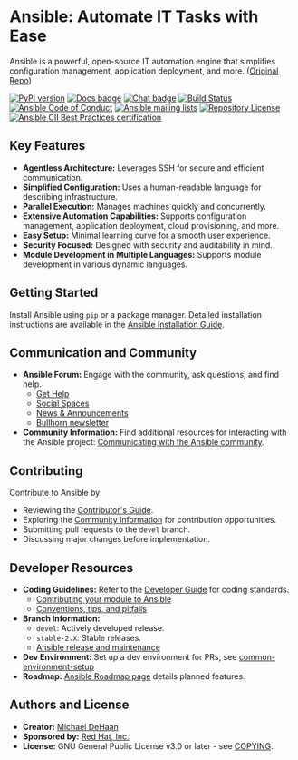 # Ansible: Automate IT Tasks with Ease

Ansible is a powerful, open-source IT automation engine that simplifies configuration management, application deployment, and more. ([Original Repo](https://github.com/ansible/ansible))

[![PyPI version](https://img.shields.io/pypi/v/ansible-core.svg)](https://pypi.org/project/ansible-core)
[![Docs badge](https://img.shields.io/badge/docs-latest-brightgreen.svg)](https://docs.ansible.com/ansible/latest/)
[![Chat badge](https://img.shields.io/badge/chat-IRC-brightgreen.svg)](https://docs.ansible.com/ansible/devel/community/communication.html)
[![Build Status](https://dev.azure.com/ansible/ansible/_apis/build/status/CI?branchName=devel)](https://dev.azure.com/ansible/ansible/_build/latest?definitionId=20&branchName=devel)
[![Ansible Code of Conduct](https://img.shields.io/badge/code%20of%20conduct-Ansible-silver.svg)](https://docs.ansible.com/ansible/devel/community/code_of_conduct.html)
[![Ansible mailing lists](https://img.shields.io/badge/mailing%20lists-Ansible-orange.svg)](https://docs.ansible.com/ansible/devel/community/communication.html#mailing-list-information)
[![Repository License](https://img.shields.io/badge/license-GPL%20v3.0-brightgreen.svg)](COPYING)
[![Ansible CII Best Practices certification](https://bestpractices.coreinfrastructure.org/projects/2372/badge)](https://bestpractices.coreinfrastructure.org/projects/2372)

## Key Features

*   **Agentless Architecture:** Leverages SSH for secure and efficient communication.
*   **Simplified Configuration:**  Uses a human-readable language for describing infrastructure.
*   **Parallel Execution:** Manages machines quickly and concurrently.
*   **Extensive Automation Capabilities:** Supports configuration management, application deployment, cloud provisioning, and more.
*   **Easy Setup:** Minimal learning curve for a smooth user experience.
*   **Security Focused:** Designed with security and auditability in mind.
*   **Module Development in Multiple Languages:** Supports module development in various dynamic languages.

## Getting Started

Install Ansible using `pip` or a package manager.  Detailed installation instructions are available in the [Ansible Installation Guide](https://docs.ansible.com/ansible/latest/installation_guide/intro_installation.html).

## Communication and Community

*   **Ansible Forum:**  Engage with the community, ask questions, and find help.
    *   [Get Help](https://forum.ansible.com/c/help/6)
    *   [Social Spaces](https://forum.ansible.com/c/chat/4)
    *   [News & Announcements](https://forum.ansible.com/c/news/5)
    *   [Bullhorn newsletter](https://docs.ansible.com/ansible/devel/community/communication.html#the-bullhorn)
*   **Community Information:**  Find additional resources for interacting with the Ansible project:  [Communicating with the Ansible community](https://docs.ansible.com/ansible/devel/community/communication.html).

## Contributing

Contribute to Ansible by:

*   Reviewing the [Contributor's Guide](./.github/CONTRIBUTING.md).
*   Exploring the [Community Information](https://docs.ansible.com/ansible/devel/community) for contribution opportunities.
*   Submitting pull requests to the `devel` branch.
*   Discussing major changes before implementation.

## Developer Resources

*   **Coding Guidelines:**  Refer to the [Developer Guide](https://docs.ansible.com/ansible/devel/dev_guide/) for coding standards.
    *   [Contributing your module to Ansible](https://docs.ansible.com/ansible/devel/dev_guide/developing_modules_checklist.html)
    *   [Conventions, tips, and pitfalls](https://docs.ansible.com/ansible/devel/dev_guide/developing_modules_best_practices.html)
*   **Branch Information:**
    *   `devel`: Actively developed release.
    *   `stable-2.X`: Stable releases.
    *   [Ansible release and maintenance](https://docs.ansible.com/ansible/devel/reference_appendices/release_and_maintenance.html)
*   **Dev Environment:**  Set up a dev environment for PRs, see [common-environment-setup](https://docs.ansible.com/ansible/devel/dev_guide/developing_modules_general.html#common-environment-setup)
*   **Roadmap:**  [Ansible Roadmap page](https://docs.ansible.com/ansible/devel/roadmap/) details planned features.

## Authors and License

*   **Creator:** [Michael DeHaan](https://github.com/mpdehaan)
*   **Sponsored by:** [Red Hat, Inc.](https://www.redhat.com)
*   **License:** GNU General Public License v3.0 or later - see [COPYING](COPYING).